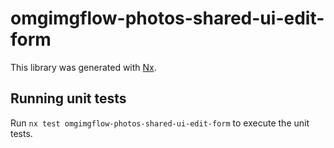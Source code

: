 # omgimgflow-photos-shared-ui-edit-form

This library was generated with [Nx](https://nx.dev).

## Running unit tests

Run `nx test omgimgflow-photos-shared-ui-edit-form` to execute the unit tests.
